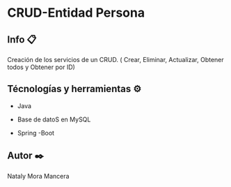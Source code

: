 # CRUD-Entidad Persona

## Info 📋

 Creación de los servicios de un CRUD. ( Crear, Eliminar, Actualizar, Obtener todos y Obtener por ID)


## Técnologías y herramientas ⚙️

* Java

* Base de datoS en MySQL 

* Spring -Boot 



## Autor ✒️

Nataly Mora Mancera

